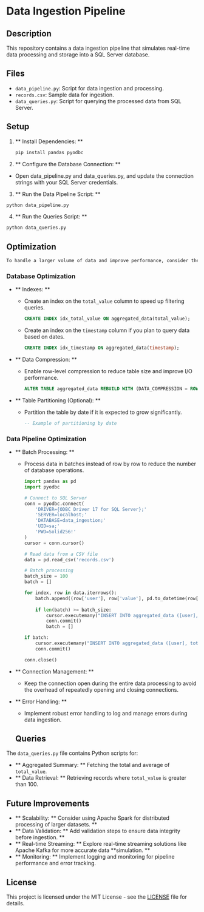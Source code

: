 # Data Ingestion Pipeline

## Description
This repository contains a data ingestion pipeline that simulates real-time data processing and storage into a SQL Server database.

## Files
- `data_pipeline.py`: Script for data ingestion and processing.
- `records.csv`: Sample data for ingestion.
- `data_queries.py`: Script for querying the processed data from SQL Server.

## Setup
1. ** Install Dependencies: **
   ```bash
   pip install pandas pyodbc
   ```

2. ** Configure the Database Connection: **
- Open data_pipeline.py and data_queries.py, and update the connection strings with your SQL Server credentials.

3. ** Run the Data Pipeline Script: **
```bash
python data_pipeline.py
```

4. ** Run the Queries Script: **
```bash
python data_queries.py
```
## Optimization

```markdown
To handle a larger volume of data and improve performance, consider the following optimizations:
```
### Database Optimization

- ** Indexes: **
  - Create an index on the `total_value` column to speed up filtering queries.
    ```sql
    CREATE INDEX idx_total_value ON aggregated_data(total_value);
    ```
  - Create an index on the `timestamp` column if you plan to query data based on dates.
    ```sql
    CREATE INDEX idx_timestamp ON aggregated_data(timestamp);
    ```

- ** Data Compression: **
  - Enable row-level compression to reduce table size and improve I/O performance.
    ```sql
    ALTER TABLE aggregated_data REBUILD WITH (DATA_COMPRESSION = ROW);
    ```

- ** Table Partitioning (Optional): **
  - Partition the table by date if it is expected to grow significantly.
    ```sql
    -- Example of partitioning by date
    ```

### Data Pipeline Optimization

- ** Batch Processing: **
  - Process data in batches instead of row by row to reduce the number of database operations.
    ```python
    import pandas as pd
    import pyodbc

    # Connect to SQL Server
    conn = pyodbc.connect(
        'DRIVER={ODBC Driver 17 for SQL Server};'
        'SERVER=localhost;'
        'DATABASE=data_ingestion;'
        'UID=sa;'
        'PWD=Solid256!'
    )
    cursor = conn.cursor()

    # Read data from a CSV file
    data = pd.read_csv('records.csv')

    # Batch processing
    batch_size = 100
    batch = []

    for index, row in data.iterrows():
        batch.append((row['user'], row['value'], pd.to_datetime(row['timestamp'])))
        
        if len(batch) >= batch_size:
            cursor.executemany("INSERT INTO aggregated_data ([user], total_value, timestamp) VALUES (?, ?, ?)", batch)
            conn.commit()
            batch = []

    if batch:
        cursor.executemany("INSERT INTO aggregated_data ([user], total_value, timestamp) VALUES (?, ?, ?)", batch)
        conn.commit()

    conn.close()
    ```

- ** Connection Management: **
  - Keep the connection open during the entire data processing to avoid the overhead of repeatedly opening and closing connections.

- ** Error Handling: **
  - Implement robust error handling to log and manage errors during data ingestion.


  ## Queries

The `data_queries.py` file contains Python scripts for:

- ** Aggregated Summary: ** Fetching the total and average of `total_value`.
- ** Data Retrieval: ** Retrieving records where `total_value` is greater than 100.

## Future Improvements

- ** Scalability: ** Consider using Apache Spark for distributed processing of larger datasets. **
- ** Data Validation: ** Add validation steps to ensure data integrity before ingestion. **
- ** Real-time Streaming: ** Explore real-time streaming solutions like Apache Kafka for more accurate data **simulation. **
- ** Monitoring: ** Implement logging and monitoring for pipeline performance and error tracking.

## License

This project is licensed under the MIT License - see the [LICENSE](LICENSE) file for details.
